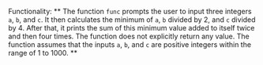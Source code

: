 Functionality: ** The function `func` prompts the user to input three integers `a`, `b`, and `c`. It then calculates the minimum of `a`, `b` divided by 2, and `c` divided by 4. After that, it prints the sum of this minimum value added to itself twice and then four times. The function does not explicitly return any value. The function assumes that the inputs `a`, `b`, and `c` are positive integers within the range of 1 to 1000. **